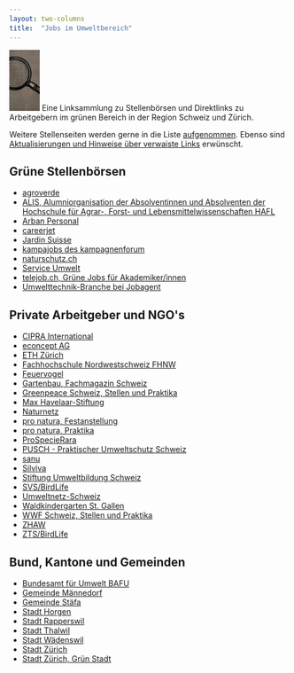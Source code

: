 ```yaml
---
layout: two-columns
title:  "Jobs im Umweltbereich"
---
```

<img class="leadimage left" width="55" title="Jobs im Umweltbereich" src="/hintergrundwissen/jobs-im-umweltbereich/jobs-im-umweltbereich.jpg"> Eine Linksammlung zu Stellenbörsen und Direktlinks zu Arbeitgebern im grünen Bereich in der Region Schweiz und Zürich.

Weitere Stellenseiten werden gerne in die Liste [aufgenommen][kontakt]. Ebenso sind [Aktualisierungen und Hinweise über verwaiste Links][kontakt] erwünscht.

[kontakt]: /ueber-uns/kontakt/

## Grüne Stellenbörsen

- [agroverde][41]
- [ALIS, Alumniorganisation der Absolventinnen und Absolventen der Hochschule für Agrar-, Forst- und Lebensmittelwissenschaften HAFL][44]
- [Arban Personal][27]
- [careerjet][45]
- [Jardin Suisse][31]
- [kampajobs des kampagnenforum][9]
- [naturschutz.ch][11]
- [Service Umwelt][25]
- [telejob.ch, Grüne Jobs für Akademiker/innen][30]
- [Umwelttechnik-Branche bei Jobagent][43]

## Private Arbeitgeber und NGO's

<!-- - [Bioterra][39] -->
- [CIPRA International][37]
- [econcept AG][42]
- [ETH Zürich][35]
- [Fachhochschule Nordwestschweiz FHNW][4]
- [Feuervogel][1]
- [Gartenbau, Fachmagazin Schweiz][38]
- [Greenpeace Schweiz, Stellen und Praktika][5]
- [Max Havelaar-Stiftung][24]
- [Naturnetz][10]
- [pro natura, Festanstellung][28]
- [pro natura, Praktika][29]
- [ProSpecieRara][12]
- [PUSCH - Praktischer Umweltschutz Schweiz][13]
- [sanu][36]
- [Silviva][14]
- [Stiftung Umweltbildung Schweiz][18]
- [SVS/BirdLife][3]
- [Umweltnetz-Schweiz][40]
- [Waldkindergarten St. Gallen][19]
- [WWF Schweiz, Stellen und Praktika][20]
- [ZHAW][22]
- [ZTS/BirdLife][46]

## Bund, Kantone und Gemeinden

- [Bundesamt für Umwelt BAFU][2]
- [Gemeinde Männedorf][23]
- [Gemeinde Stäfa][33]
- [Stadt Horgen][17]
- [Stadt Rapperswil][34]
- [Stadt Thalwil][16]
- [Stadt Wädenswil][15]
- [Stadt Zürich][26]
- [Stadt Zürich, Grün Stadt][32]


[0]: /blog/2012/01/17/webseiten-taeglich-automatisch-auf-aenderungen-pruefen/
[1]: http://www.feuervogel.ch/jobboerse/
[2]: http://www.bafu.admin.ch/org/00831/index.html?lang=de
[3]: http://www.birdlife.ch/de/content/jobs
[4]: http://internet1.refline.ch/655298/search.html?lang=de
[5]: http://www.greenpeace.org/switzerland/de/Uber-uns/Jobs/
[7DOWN]: http://www.greenpeace.org/switzerland/de/Aktiv-werden/Ein-Praktikum-bei-Greenpeace-Schweiz/
[9]: http://kampajobs.ch/
[10]: http://www.naturnetz.ch/naturnetz/stellen/
[11]: http://naturschutz.ch/jobs
[12]: https://www.prospecierara.ch/de/stellen_praktika/
[13]: http://www.pusch.ch/offene-stellen/
[14]: http://www.silviva.ch/index.php?option=com_content&view=category&layout=blog&id=71&Itemid=408&lang=german
[15]: http://www.waedenswil.ch/de/verwaltung/stellen/
[16]: http://www.thalwil.ch/de/verwaltung/stellen/
[17]: http://www.horgen.ch/de/politikverwaltung/verwaltung/stellen/
[18]: http://www.umweltbildung.ch/index.html
[19]: http://www.waldkinder-sg.ch/contento/Info/Jobs.aspx
[20]: http://www.wwf.ch/de/ueberuns/jobs/
[22]: https://www.zhaw.ch/de/jobs/offene-stellen/
[23]: https://secure.i-web.ch/gemweb/maennedorf/de/verwaltung/offenestellen/
[24]: http://www.maxhavelaar.ch/de/fairtrade/ueber-max-havelaar/stellen/
[25]: http://www.service-umwelt.ch/de/Stellenmarkt/
[26]: https://e-gov.stadt-zuerich.ch/jobsuche/JobsServlet?filter=aus
[27]: http://www.arban.ch/stellen/stellen.php?typ=10&category=4000
[28]: http://www.pronatura.ch/festanstellungen
[29]: http://www.pronatura.ch/praktika
[30]: http://www.telejob.ch/search/academics/umwelt/13/2
[31]: http://www.jardinsuisse.ch/gplus/arbeitsstelle0/arbeitsstelle.html
[32]: https://e-gov.stadt-zuerich.ch/jobsuche/JobsServlet?filter=ein&remo=3570
[33]: http://www.staefa.ch/xml_1/internet/de/application/d118/f191.cfm
[34]: http://www.rapperswil-jona.ch/de/verwaltung/stellen/
[35]: http://internet1.refline.ch/845721/search.html?lang=de
[36]: http://www.sanu.ch/html/netzwerk/stellenmarkt-de.cfm
[37]: http://www.cipra.org/de/stellen
[38]: http://www.gartenbau-online.ch/stellenmarkt
[39DOWN]: http://bioterra.ch/site/index.php?option=com_content&view=article&id=363&Itemid=224
[40]: http://www.umweltnetz-schweiz.ch/jobs.html
[41]: http://www.agroverde.ch/content.cfm?site=6
[42]: http://www.econcept.ch/de/portrait/offene-stellen.html
[43]: https://www.jobagent.ch/component/jobagent/category/BrancheUmwelttechnik.html
[44]: http://www.alis.ch/index.php?id=5
[45]: http://www.careerjet.ch/umwelt-jobs.html
[46]: http://www.birdlife-zuerich.ch/wir-ueber-uns/offene-stellen/
